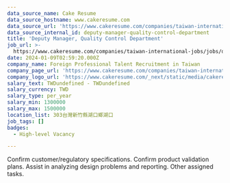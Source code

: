 ```yaml
---
data_source_name: Cake Resume
data_source_hostname: www.cakeresume.com
data_source_url: 'https://www.cakeresume.com/companies/taiwan-international-jobs/jobs'
data_source_internal_id: deputy-manager-quality-control-department
title: 'Deputy Manager, Quality Control Department'
job_url: >-
  https://www.cakeresume.com/companies/taiwan-international-jobs/jobs/deputy-manager-quality-control-department
date: 2024-01-09T02:59:20.000Z
company_name: Foreign Professional Talent Recruitment in Taiwan
company_page_url: 'https://www.cakeresume.com/companies/taiwan-international-jobs'
company_logo_url: 'https://www.cakeresume.com/_next/static/media/cakeresume.e1c03867.svg'
salary_text: TWDundefined - TWDundefined
salary_currency: TWD
salary_type: per_year
salary_min: 1300000
salary_max: 1500000
location_list: 303台灣新竹縣湖口鄉湖口
job_tags: []
badges:
  - High-level Vacancy

---
```


Confirm customer/regulatory specifications. Confirm product validation plans. Assist in analyzing design problems and reporting. Other assigned tasks.
